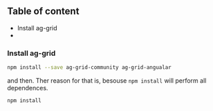 ## Table of content
* Install ag-grid
* 
### Install ag-grid
```bash
npm install --save ag-grid-community ag-grid-angualar
```
and then. Ther reason for that is, besouse `npm install` will perform all dependences.
```bash
npm install
```
